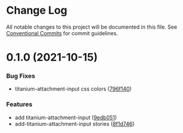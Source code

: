 # Change Log

All notable changes to this project will be documented in this file.
See [Conventional Commits](https://conventionalcommits.org) for commit guidelines.

# 0.1.0 (2021-10-15)


### Bug Fixes

* titanium-attachment-input css colors ([796f140](https://github.com/LeavittSoftware/titanium-elements/commit/796f140c8b06cbb845289705efbdea9d3e47db64))


### Features

* add titanium-attachment-input ([9edb051](https://github.com/LeavittSoftware/titanium-elements/commit/9edb05157db5646942bd539021cda5a52747f9c0))
* add-titanium-attachment-input stories ([8f1d746](https://github.com/LeavittSoftware/titanium-elements/commit/8f1d74628b97a3827bf3ba7ae20de7d033338b38))
